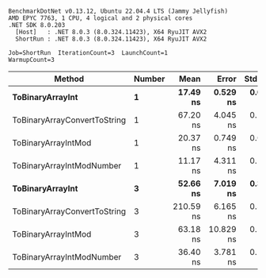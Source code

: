 ```

BenchmarkDotNet v0.13.12, Ubuntu 22.04.4 LTS (Jammy Jellyfish)
AMD EPYC 7763, 1 CPU, 4 logical and 2 physical cores
.NET SDK 8.0.203
  [Host]   : .NET 8.0.3 (8.0.324.11423), X64 RyuJIT AVX2
  ShortRun : .NET 8.0.3 (8.0.324.11423), X64 RyuJIT AVX2

Job=ShortRun  IterationCount=3  LaunchCount=1  
WarmupCount=3  

```
| Method                       | Number | Mean      | Error     | StdDev   | Min       | Max       | Gen0   | Allocated |
|----------------------------- |------- |----------:|----------:|---------:|----------:|----------:|-------:|----------:|
| **ToBinaryArrayInt**             | **1**      |  **17.49 ns** |  **0.529 ns** | **0.029 ns** |  **17.46 ns** |  **17.52 ns** | **0.0004** |      **32 B** |
| ToBinaryArrayConvertToString | 1      |  67.20 ns |  4.045 ns | 0.222 ns |  67.00 ns |  67.44 ns | 0.0011 |      96 B |
| ToBinaryArrayIntMod          | 1      |  20.37 ns |  0.749 ns | 0.041 ns |  20.32 ns |  20.39 ns | 0.0004 |      32 B |
| ToBinaryArrayIntModNumber    | 1      |  11.17 ns |  4.311 ns | 0.236 ns |  11.01 ns |  11.44 ns | 0.0004 |      32 B |
| **ToBinaryArrayInt**             | **3**      |  **52.66 ns** |  **7.019 ns** | **0.385 ns** |  **52.23 ns** |  **52.97 ns** | **0.0011** |      **96 B** |
| ToBinaryArrayConvertToString | 3      | 210.59 ns |  6.165 ns | 0.338 ns | 210.23 ns | 210.90 ns | 0.0033 |     296 B |
| ToBinaryArrayIntMod          | 3      |  63.18 ns | 10.829 ns | 0.594 ns |  62.52 ns |  63.68 ns | 0.0011 |      96 B |
| ToBinaryArrayIntModNumber    | 3      |  36.40 ns |  3.781 ns | 0.207 ns |  36.21 ns |  36.62 ns | 0.0011 |      96 B |
